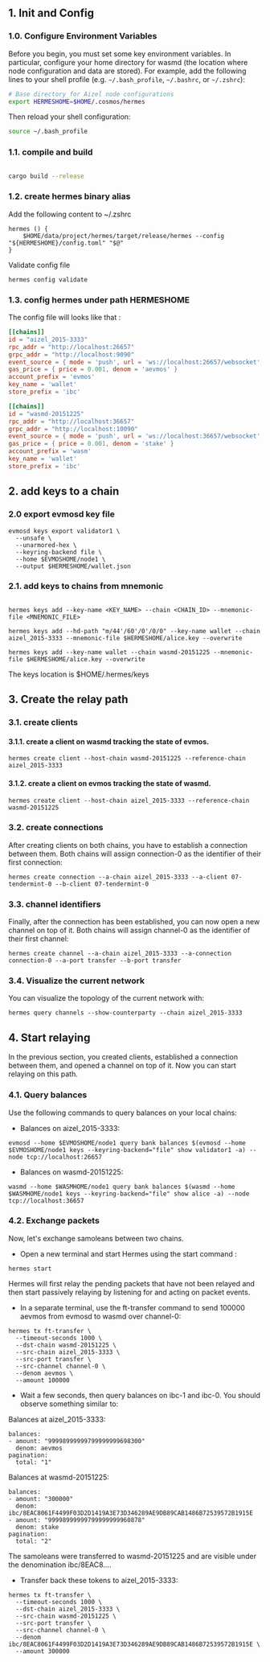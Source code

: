 ## 1. Init and Config

### 1.0. Configure Environment Variables

Before you begin, you must set some key environment variables. In particular, configure your home directory for wasmd (the location where node configuration and data are stored). For example, add the following lines to your shell profile (e.g. `~/.bash_profile`, `~/.bashrc`, or `~/.zshrc`):

```bash
# Base directory for Aizel node configurations
export HERMESHOME=$HOME/.cosmos/hermes

```

Then reload your shell configuration:

```bash
source ~/.bash_profile
```

### 1.1. compile and build

```bash

cargo build --release

```

### 1.2. create hermes binary alias
Add the following content to ~/.zshrc

```shell
hermes () {
	$HOME/data/project/hermes/target/release/hermes --config "${HERMESHOME}/config.toml" "$@"
}
```

Validate config file 

```shell
hermes config validate
```

### 1.3. config hermes under path HERMESHOME

The config file will looks like that :

```toml
[[chains]]
id = "aizel_2015-3333"
rpc_addr = "http://localhost:26657"
grpc_addr = "http://localhost:9090"
event_source = { mode = 'push', url = 'ws://localhost:26657/websocket', batch_delay = '200ms' }
gas_price = { price = 0.001, denom = 'aevmos' }
account_prefix = 'evmos'
key_name = 'wallet'
store_prefix = 'ibc'

[[chains]]
id = "wasmd-20151225"
rpc_addr = "http://localhost:36657"
grpc_addr = "http://localhost:10090"
event_source = { mode = 'push', url = 'ws://localhost:36657/websocket', batch_delay = '200ms' }
gas_price = { price = 0.001, denom = 'stake' }
account_prefix = 'wasm'
key_name = 'wallet'
store_prefix = 'ibc'
```

## 2. add keys to a chain

### 2.0 export evmosd key file 

```shell
evmosd keys export validator1 \
  --unsafe \
  --unarmored-hex \
  --keyring-backend file \
  --home $EVMOSHOME/node1 \
  --output $HERMESHOME/wallet.json

```

### 2.1. add keys to chains from mnemonic

```shell

hermes keys add --key-name <KEY_NAME> --chain <CHAIN_ID> --mnemonic-file <MNEMONIC_FILE>

hermes keys add --hd-path "m/44'/60'/0'/0/0" --key-name wallet --chain aizel_2015-3333 --mnemonic-file $HERMESHOME/alice.key --overwrite

hermes keys add --key-name wallet --chain wasmd-20151225 --mnemonic-file $HERMESHOME/alice.key --overwrite

```
The keys location is $HOME/.hermes/keys

## 3. Create the relay path

### 3.1. create clients

#### 3.1.1. create a client on wasmd tracking the state of evmos.

```shell
hermes create client --host-chain wasmd-20151225 --reference-chain aizel_2015-3333
```

#### 3.1.2. create a client on evmos tracking the state of wasmd.

```shell
hermes create client --host-chain aizel_2015-3333 --reference-chain  wasmd-20151225

```

### 3.2. create connections

After creating clients on both chains, you have to establish a connection between them. 
Both chains will assign connection-0 as the identifier of their first connection:

```shell
hermes create connection --a-chain aizel_2015-3333 --a-client 07-tendermint-0 --b-client 07-tendermint-0

```

### 3.3. channel identifiers

Finally, after the connection has been established, you can now open a new channel on top of it. 
Both chains will assign channel-0 as the identifier of their first channel:

```shell
hermes create channel --a-chain aizel_2015-3333 --a-connection connection-0 --a-port transfer --b-port transfer

```

### 3.4. Visualize the current network

You can visualize the topology of the current network with:

```shell
hermes query channels --show-counterparty --chain aizel_2015-3333

```
## 4. Start relaying

In the previous section, you created clients, established a connection between them, and opened a channel on top of it. 
Now you can start relaying on this path.

### 4.1. Query balances

Use the following commands to query balances on your local chains:

* Balances on aizel_2015-3333:

```shell
evmosd --home $EVMOSHOME/node1 query bank balances $(evmosd --home $EVMOSHOME/node1 keys --keyring-backend="file" show validator1 -a) --node tcp://localhost:26657

```

* Balances on wasmd-20151225:

```shell
wasmd --home $WASMHOME/node1 query bank balances $(wasmd --home $WASMHOME/node1 keys --keyring-backend="file" show alice -a) --node tcp://localhost:36657

```

### 4.2. Exchange packets
Now, let's exchange samoleans between two chains.

* Open a new terminal and start Hermes using the start command :
```shell
hermes start

```
Hermes will first relay the pending packets that have not been relayed and then start passively relaying by listening for and acting on packet events.

* In a separate terminal, use the ft-transfer command to send 100000 aevmos from evmosd to wasmd over channel-0:
```shell
hermes tx ft-transfer \
  --timeout-seconds 1000 \
  --dst-chain wasmd-20151225 \
  --src-chain aizel_2015-3333 \
  --src-port transfer \
  --src-channel channel-0 \
  --denom aevmos \
  --amount 100000

```

* Wait a few seconds, then query balances on ibc-1 and ibc-0. You should observe something similar to:

Balances at aizel_2015-3333:
```shell
balances:
- amount: "99998999999799999999698300"
  denom: aevmos
pagination:
  total: "1"

```
Balances at wasmd-20151225:
```shell
balances:
- amount: "300000"
  denom: ibc/8EAC8061F4499F03D2D1419A3E73D346289AE9DB89CAB1486B72539572B1915E
- amount: "99998999999799999999960878"
  denom: stake
pagination:
  total: "2"
```
The samoleans were transferred to wasmd-20151225 and are visible under the denomination ibc/8EAC8.... 

* Transfer back these tokens to aizel_2015-3333:
```shell
hermes tx ft-transfer \
  --timeout-seconds 1000 \
  --dst-chain aizel_2015-3333 \
  --src-chain wasmd-20151225 \
  --src-port transfer \
  --src-channel channel-0 \
  --denom ibc/8EAC8061F4499F03D2D1419A3E73D346289AE9DB89CAB1486B72539572B1915E \
  --amount 300000

```
